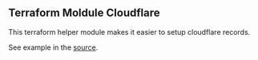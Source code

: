 Terraform Moldule Cloudflare
----------------------------

This terraform helper module makes it easier to setup cloudflare records.

See example in the [source](https://github.com/tjend/terraform-module-cloudflare/tree/main/examples).
